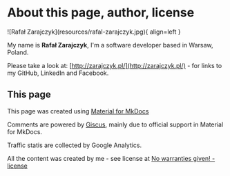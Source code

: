 # About this page, author,  license

<span id="my-photo">
![Rafał Zarajczyk](resources/rafal-zarajczyk.jpg){ align=left }
</span>

My name is **Rafał Zarajczyk**, I'm a software developer based in Warsaw, Poland.

Please take a look at: [http://zarajczyk.pl/](http://zarajczyk.pl/) - for links
to my GitHub, LinkedIn and Facebook.

## This page

This page was created using [Material for MkDocs](https://squidfunk.github.io/mkdocs-material)

Comments are powered by [Giscus](https://giscus.app/), mainly due to official support
in Material for MkDocs.

Traffic statis are collected by Google Analytics.

All the content was created by me - see license at [No warranties given! - license](license.md)

